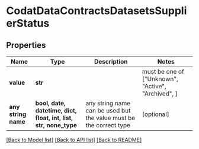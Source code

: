 # CodatDataContractsDatasetsSupplierStatus


## Properties
Name | Type | Description | Notes
------------ | ------------- | ------------- | -------------
**value** | **str** |  |  must be one of ["Unknown", "Active", "Archived", ]
**any string name** | **bool, date, datetime, dict, float, int, list, str, none_type** | any string name can be used but the value must be the correct type | [optional]

[[Back to Model list]](../README.md#documentation-for-models) [[Back to API list]](../README.md#documentation-for-api-endpoints) [[Back to README]](../README.md)


